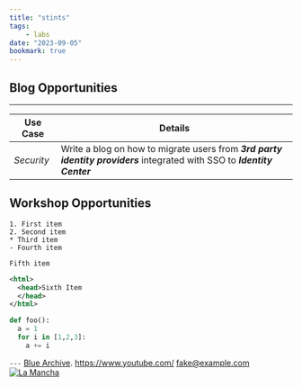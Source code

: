 ```yaml
---
title: "stints"
tags:
    - labs
date: "2023-09-05"
bookmark: true
---
```

<script data-goatcounter="https://rpathangi.goatcounter.com/count"
        async src="//gc.zgo.at/count.js"></script>

## Blog Opportunities
---

|Use Case|Details|
|---|---|
|*Security*|Write a blog on how to migrate users from ***3rd party identity providers*** integrated with SSO to ***Identity Center***|

## Workshop Opportunities

```
1. First item
2. Second item
* Third item
- Fourth item
```
`Fifth item`

```xml
<html>
  <head>Sixth Item
  </head>
</html>
```

```python
def foo():
  a = 1
  for i in [1,2,3]:
    a += i
```

`---`
[Blue Archive](https://bluearchive.nexon.com).
<https://www.youtube.com/>
<fake@example.com>
[![La Mancha](/assets/img/La-Mancha.jpg "La Mancha: Spain, Don Quixote")](https://www.britannica.com/place/La-Mancha)

<script src="https://giscus.app/client.js"
        data-repo="rpathangi/rpathangi.github.io"
        data-repo-id="R_kgDOMw51CA"
        data-category="General"
        data-category-id="DIC_kwDOMw51CM4Cidfb"
        data-mapping="pathname"
        data-strict="0"
        data-reactions-enabled="1"
        data-emit-metadata="0"
        data-input-position="top"
        data-theme="dark"
        data-lang="en"
        data-loading="lazy"
        crossorigin="anonymous"
        async>
</script>